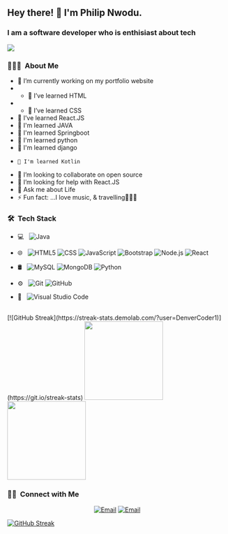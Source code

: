 <h2> Hey there! 👋 I'm Philip Nwodu.</h2>
<h3>I am a software developer who is enthisiast about tech </h3>
<img src="https://media.giphy.com/media/D0EjguuQzYr9m/giphy.gif">


<h3> 👨🏻‍💻 &nbsp;About Me </h3>


- 🔭 I’m currently working on my portfolio website
- - 🌱 I’ve learned HTML
- - 🌱 I’ve learned CSS
- 🌱 I’ve learned React.JS
- 🌱 I'm learned JAVA
-  🌱 I'm learned Springboot
-   🌱 I'm learned python
-    🌱 I'm learned django
-     🌱 I'm learned Kotlin
- 👯 I’m looking to collaborate on open source
- 🤔 I’m looking for help with React.JS
- 💬 Ask me about Life
- ⚡ Fun fact: ...I love music, & travelling🎸🎸🎸

<h3> 🛠 &nbsp;Tech Stack</h3>

- 💻 &nbsp;
  ![Java](https://img.shields.io/badge/-Java-333333?style=flat&logo=Java&logoColor=007396)
- 🌐 &nbsp;
  ![HTML5](https://img.shields.io/badge/-HTML5-333333?style=flat&logo=HTML5)
  ![CSS](https://img.shields.io/badge/-CSS-333333?style=flat&logo=CSS3&logoColor=1572B6)
  ![JavaScript](https://img.shields.io/badge/-JavaScript-333333?style=flat&logo=javascript)
  ![Bootstrap](https://img.shields.io/badge/-Bootstrap-333333?style=flat&logo=bootstrap&logoColor=563D7C)
  ![Node.js](https://img.shields.io/badge/-Node.js-333333?style=flat&logo=node.js)
  ![React](https://img.shields.io/badge/-React-333333?style=flat&logo=react)
- 🛢 &nbsp;
  ![MySQL](https://img.shields.io/badge/-MySQL-333333?style=flat&logo=mysql)
  ![MongoDB](https://img.shields.io/badge/-MongoDB-333333?style=flat&logo=mongodb)
  ![Python](https://img.shields.io/badge/-Python-333333?style=flat&logo=python)
    
- ⚙️ &nbsp;
  ![Git](https://img.shields.io/badge/-Git-333333?style=flat&logo=git)
  ![GitHub](https://img.shields.io/badge/-GitHub-333333?style=flat&logo=github)
- 🔧 &nbsp;
  ![Visual Studio Code](https://img.shields.io/badge/-Visual%20Studio%20Code-333333?style=flat&logo=visual-studio-code&logoColor=007ACC)

<br/>
[![GitHub Streak](https://streak-stats.demolab.com/?user=DenverCoder1)](https://git.io/streak-stats)
<a href="https://github.com/mightyfaour/mightyfaour">
  <img height="180em" src="https://github-readme-stats.vercel.app/api?username=mightyfavour&theme=buefy&show_icons=true" />
  <br/>
  <img height="180em" src="https://github-readme-stats.vercel.app/api/top-langs/?username=mightyfaour&theme=buefy&layout=compact" />
</a>

<br/>

<h3> 🤝🏻 &nbsp;Connect with Me </h3>

<p align="center">
<a href="https://www.linkedin.com/in/philip-nwodu-001250100/" src="https://img.shields.io/badge/LinkedIn-Philip-blue?style=flat-square&logo=linkedin"></a>
<a href="mailto:mails2philipnwodu@gmail.com"><img alt="Email" src="https://img.shields.io/badge/Email-mails2philipnwodu@gmail.com-blue?style=flat-square&logo=gmail"></a>
<a href="mailto:tech4phil@outlook.com"><img alt="Email" src="[https://img.shields.io/badge/Email-tech4phil@outlook.com-blue?style=flat-square&logo=gm](https://account.microsoft.com/profile/?refd=outlook.live.com)"></a>
</p>


[![GitHub Streak](https://streak-stats.demolab.com/?user=DenverCoder1)](https://git.io/streak-stats)



